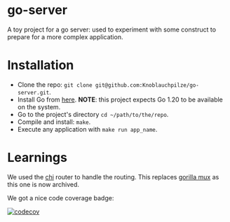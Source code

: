
# go-server

A toy project for a go server: used to experiment with some construct to prepare for a more complex application.

# Installation

- Clone the repo: `git clone git@github.com:Knoblauchpilze/go-server.git`.
- Install Go from [here](https://go.dev/doc/install). **NOTE**: this project expects Go 1.20 to be available on the system.
- Go to the project's directory `cd ~/path/to/the/repo`.
- Compile and install: `make`.
- Execute any application with `make run app_name`.

# Learnings

We used the [chi](https://github.com/go-chi/chi) router to handle the routing. This replaces [gorilla mux](https://github.com/gorilla/mux) as this one is now archived.

We got a nice code coverage badge:

[![codecov](https://codecov.io/gh/Knoblauchpilze/go-server/branch/master/graph/badge.svg?token=T0AX4BIS85)](https://codecov.io/gh/Knoblauchpilze/go-server)